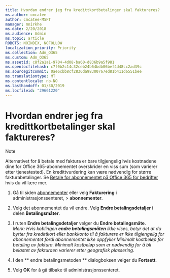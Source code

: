 ```yaml
---
title: Hvordan endrer jeg fra kredittkortbetalinger skal faktureres?
ms.author: cmcatee
author: cmcatee-MSFT
manager: mnirkhe
ms.date: 2/20/2018
ms.audience: Admin
ms.topic: article
ROBOTS: NOINDEX, NOFOLLOW
localization_priority: Priority
ms.collection: Adm_O365
ms.custom: Adm_O365
ms.assetid: c8f2a1a1-9704-4d08-ba60-d836b9a5f981
ms.openlocfilehash: c7f0b2c14c32ceb24b64bdb06bef4d48cc2ad39c
ms.sourcegitcommit: 0ae6cbb8cf2836da98300767ed81b411d6551bee
ms.translationtype: MT
ms.contentlocale: nb-NO
ms.lasthandoff: 01/30/2019
ms.locfileid: "29661220"
---
```

# <a name="how-do-i-change-from-credit-card-payments-to-invoice"></a>Hvordan endrer jeg fra kredittkortbetalinger skal faktureres?

> [!NOTE]
> Alternativet for å betale med faktura er bare tilgjengelig hvis kostnadene dine for Office 365-abonnementet overskrider en viss sum (som varierer etter tjenestested). En kredittvurdering kan være nødvendig for større fakturabetalinger. Se [Betale for abonnementet på Office 365 for bedrifter](https://support.office.com/article/734f4aab-df2d-4e9b-8cb1-691910bde216) hvis du vil lære mer. 
  
1. Gå til siden [abonnementer](https://go.microsoft.com/fwlink/p/?linkid=842054) eller velg **Fakturering** i administrasjonssenteret, \> **abonnementer**.
    
2. Velg det abonnementet du vil endre. Velg **Endre betalingsdetaljer** i delen **Betalingsmåter**.
    
3. I ruten **Endre betalingsdetaljer** velger du **Endre betalingsmåte**.
<br>*Merk: Hvis koblingen **endre betalingsmåten** ikke vises, betyr det at du bytter fra kredittkort eller bankkonto til å fakturere er ikke tilgjengelig for abonnementet fordi abonnementet ikke oppfyller Minimalt kostbeløp for betaling av faktura. Minimalt kostbeløp som er nødvendig for å bli belastet av fakturaen varierer etter geografisk plassering.*
  
4. I den ** endre betalingsmetoden ** dialogboksen velger du **Fortsett**.
    
5. Velg **OK** for å gå tilbake til administrasjonssenteret. 
   